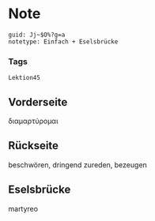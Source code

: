 # Note
```
guid: Jj~$O%?g=a
notetype: Einfach + Eselsbrücke
```

### Tags
```
Lektion45
```

## Vorderseite
διαμαρτύρομαι

## Rückseite
beschwören, dringend zureden, bezeugen

## Eselsbrücke
martyreo
